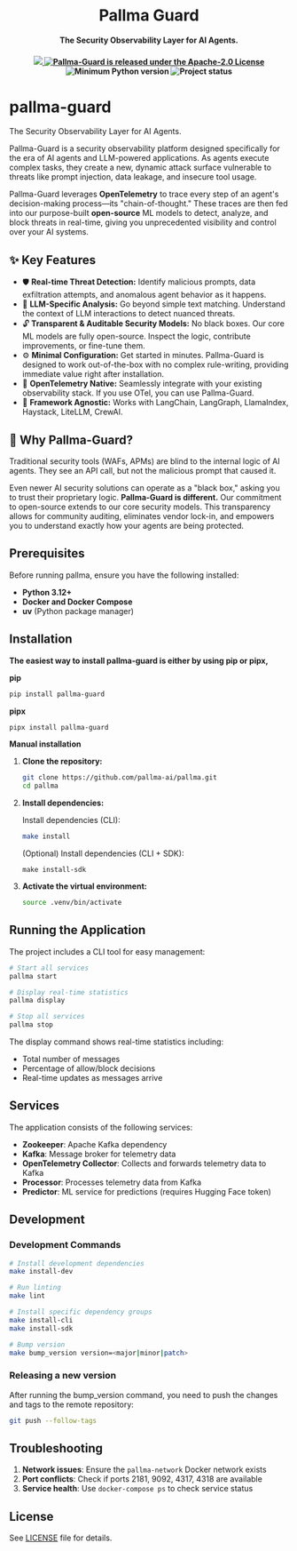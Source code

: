 <h1 align="center">Pallma Guard</h1>
<p align="center">
  <p align="center"><strong>The Security Observability Layer for AI Agents.</strong></p>
</p>

<h4 align="center">
   <a href="https://github.com/pallma-ai/pallma-guard/actions/workflows/ci.yml">
      <img src="https://github.com/pallma-ai/pallma-guard/actions/workflows/ci.yml/badge.svg">
   </a>
   <a href="https://github.com/pallma-ai/pallma-guard/blob/main/LICENSE">
      <img src="https://img.shields.io/badge/license-Apache 2.0-blue.svg" alt="Pallma-Guard is released under the Apache-2.0 License">
  </a>
  <a>
      <img src="https://img.shields.io/badge/python-3.12+-blue.svg" alt="Minimum Python version">
  </a>
  <a>
      <img src="https://img.shields.io/badge/status-prototype-orange.svg" alt="Project status">
  </a>
</h4>


# pallma-guard

The Security Observability Layer for AI Agents.

Pallma-Guard is a security observability platform designed specifically for the era of AI agents and LLM-powered applications. As agents execute complex tasks, they create a new, dynamic attack surface vulnerable to threats like prompt injection, data leakage, and insecure tool usage.

Pallma-Guard leverages **OpenTelemetry** to trace every step of an agent's decision-making process—its "chain-of-thought." These traces are then fed into our purpose-built **open-source** ML models to detect, analyze, and block threats in real-time, giving you unprecedented visibility and control over your AI systems.

## ✨ Key Features

* 🛡️ **Real-time Threat Detection:** Identify malicious prompts, data exfiltration attempts, and anomalous agent behavior as it happens.
* 🔎 **LLM-Specific Analysis:** Go beyond simple text matching. Understand the context of LLM interactions to detect nuanced threats.
* 🔓 **Transparent & Auditable Security Models:** No black boxes. Our core ML models are fully open-source. Inspect the logic, contribute improvements, or fine-tune them.
* ⚙️ **Minimal Configuration:** Get started in minutes. Pallma-Guard is designed to work out-of-the-box with no complex rule-writing, providing immediate value right after installation.
* 🔌 **OpenTelemetry Native:** Seamlessly integrate with your existing observability stack. If you use OTel, you can use Pallma-Guard.
* 🤖 **Framework Agnostic:** Works with LangChain, LangGraph, LlamaIndex, Haystack, LiteLLM, CrewAI.


## 🤔 Why Pallma-Guard?

Traditional security tools (WAFs, APMs) are blind to the internal logic of AI agents. They see an API call, but not the malicious prompt that caused it.

Even newer AI security solutions can operate as a "black box," asking you to trust their proprietary logic. **Pallma-Guard is different.** Our commitment to open-source extends to our core security models. This transparency allows for community auditing, eliminates vendor lock-in, and empowers you to understand exactly how your agents are being protected.


## Prerequisites

Before running pallma, ensure you have the following installed:

- **Python 3.12+**
- **Docker and Docker Compose**
- **uv** (Python package manager)

## Installation

   **The easiest way to install pallma-guard is either by using pip or pipx,**

   **pip**
   ```bash
   pip install pallma-guard
   ```

   **pipx**
   ```bash
   pipx install pallma-guard
   ```

**Manual installation**

1. **Clone the repository:**
   ```bash
   git clone https://github.com/pallma-ai/pallma.git
   cd pallma
   ```

2. **Install dependencies:**
   
   Install dependencies (CLI):
   ```bash
   make install
   ```

   (Optional) Install dependencies (CLI + SDK):
   ```
   make install-sdk
   ```

3. **Activate the virtual environment:**
   
   ```bash
   source .venv/bin/activate
   ```

## Running the Application

The project includes a CLI tool for easy management:

```bash
# Start all services
pallma start

# Display real-time statistics
pallma display

# Stop all services
pallma stop
```

The display command shows real-time statistics including:
- Total number of messages
- Percentage of allow/block decisions
- Real-time updates as messages arrive

## Services

The application consists of the following services:

- **Zookeeper**: Apache Kafka dependency
- **Kafka**: Message broker for telemetry data
- **OpenTelemetry Collector**: Collects and forwards telemetry data to Kafka
- **Processor**: Processes telemetry data from Kafka
- **Predictor**: ML service for predictions (requires Hugging Face token)

## Development

### Development Commands

```bash
# Install development dependencies
make install-dev

# Run linting
make lint

# Install specific dependency groups
make install-cli
make install-sdk

# Bump version
make bump_version version=<major|minor|patch>
```
### Releasing a new version

After running the bump_version command, you need to push the changes and tags to the remote repository:

```bash
git push --follow-tags
```

## Troubleshooting

1. **Network issues**: Ensure the `pallma-network` Docker network exists
2. **Port conflicts**: Check if ports 2181, 9092, 4317, 4318 are available
3. **Service health**: Use `docker-compose ps` to check service status

## License

See [LICENSE](LICENSE) file for details.